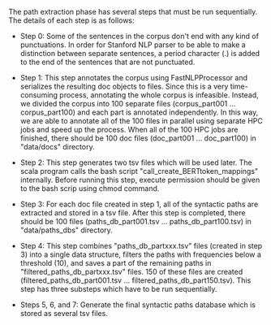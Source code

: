The path extraction phase has several steps that must be run sequentially. The details of each step is as follows:

- Step 0: Some of the sentences in the corpus don't end with any kind of punctuations. In order for Stanford NLP parser to be able to make a distinction between separate sentences, a period character (.) is added to the end of the sentences that are not punctuated.

- Step 1: This step annotates the corpus using FastNLPProcessor and serializes the resulting doc objects to files. Since this is a very time-consuming process, annotating the whole corpus is infeasible. Instead, we divided the corpus into 100 separate files (corpus_part001 ... corpus_part100) and each part is annotated independently. In this way, we are able to annotate all of the 100 files in parallel using separate HPC jobs and speed up the process. When all of the 100 HPC jobs are finished, there should be 100 doc files (doc_part001 ... doc_part100) in "data/docs" directory.

- Step 2: This step generates two tsv files which will be used later. The scala program calls the bash script "call_create_BERTtoken_mappings" internally. Before running this step, execute permission should be given to the bash scrip using chmod command.

- Step 3: For each doc file created in step 1, all of the syntactic paths are extracted and stored in a tsv file. After this step is completed, there should be 100 files (paths_db_part001.tsv ... paths_db_part100.tsv) in "data/paths_dbs" directory.

- Step 4: This step combines "paths_db_partxxx.tsv" files (created in step 3) into a single data structure, filters the paths with frequencies below a threshold (10), and saves a part of the remaining paths in "filtered_paths_db_partxxx.tsv" files. 150 of these files are created (filtered_paths_db_part001.tsv ... filtered_paths_db_part150.tsv). This step has three substeps which have to be run sequentially.

- Steps 5, 6, and 7: Generate the final syntactic paths database which is stored as several tsv files.
